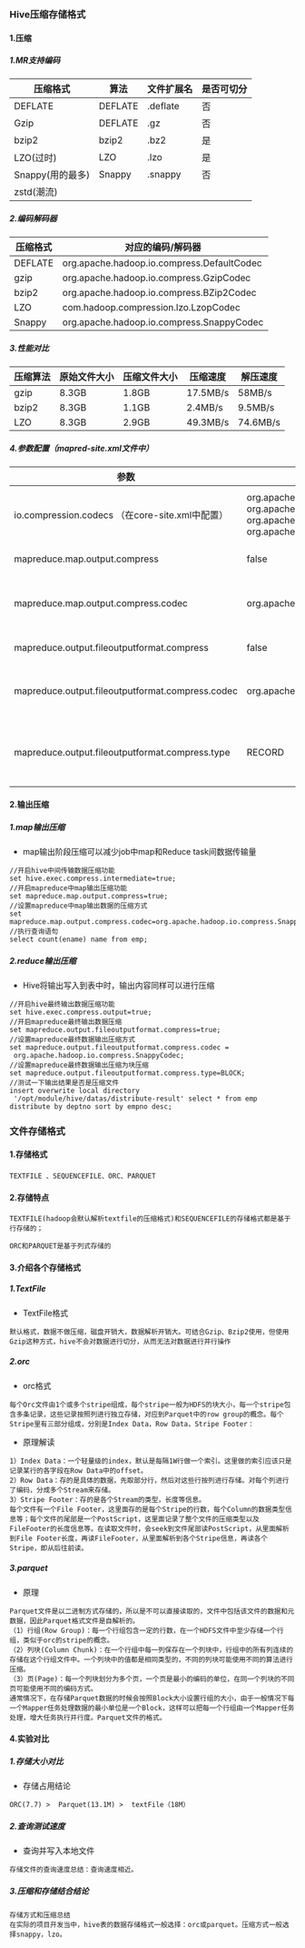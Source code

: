 ### Hive压缩存储格式

#### 1.压缩

##### 1.MR支持编码

| 压缩格式         | 算法    | 文件扩展名 | 是否可切分 |
| ---------------- | ------- | ---------- | ---------- |
| DEFLATE          | DEFLATE | .deflate   | 否         |
| Gzip             | DEFLATE | .gz        | 否         |
| bzip2            | bzip2   | .bz2       | 是         |
| LZO(过时)        | LZO     | .lzo       | 是         |
| Snappy(用的最多) | Snappy  | .snappy    | 否         |
| zstd(潮流)       |         |            |            |

##### 2.编码解码器

| 压缩格式 | 对应的编码/解码器                          |
| -------- | ------------------------------------------ |
| DEFLATE  | org.apache.hadoop.io.compress.DefaultCodec |
| gzip     | org.apache.hadoop.io.compress.GzipCodec    |
| bzip2    | org.apache.hadoop.io.compress.BZip2Codec   |
| LZO      | com.hadoop.compression.lzo.LzopCodec       |
| Snappy   | org.apache.hadoop.io.compress.SnappyCodec  |

##### 3.性能对比

| 压缩算法 | 原始文件大小 | 压缩文件大小 | 压缩速度 | 解压速度 |
| -------- | ------------ | ------------ | -------- | -------- |
| gzip     | 8.3GB        | 1.8GB        | 17.5MB/s | 58MB/s   |
| bzip2    | 8.3GB        | 1.1GB        | 2.4MB/s  | 9.5MB/s  |
| LZO      | 8.3GB        | 2.9GB        | 49.3MB/s | 74.6MB/s |

##### 4.参数配置（mapred-site.xml文件中）

| 参数                                                 | 默认值                                                       | 阶段        | 建议                                         |
| ---------------------------------------------------- | ------------------------------------------------------------ | ----------- | -------------------------------------------- |
| io.compression.codecs      （在core-site.xml中配置） | org.apache.hadoop.io.compress.DefaultCodec,   org.apache.hadoop.io.compress.GzipCodec,   org.apache.hadoop.io.compress.BZip2Codec,   org.apache.hadoop.io.compress.Lz4Codec | 输入压缩    | Hadoop使用文件扩展名判断是否支持某种编解码器 |
| mapreduce.map.output.compress                        | false                                                        | mapper输出  | 这个参数设为true启用压缩                     |
| mapreduce.map.output.compress.codec                  | org.apache.hadoop.io.compress.DefaultCodec                   | mapper输出  | 使用LZO、LZ4或snappy编解码器在此阶段压缩数据 |
| mapreduce.output.fileoutputformat.compress           | false                                                        | reducer输出 | 这个参数设为true启用压缩                     |
| mapreduce.output.fileoutputformat.compress.codec     | org.apache.hadoop.io.compress. DefaultCodec                  | reducer输出 | 使用标准工具或者编解码器，如gzip和bzip2      |
| mapreduce.output.fileoutputformat.compress.type      | RECORD                                                       | reducer输出 | SequenceFile输出使用的压缩类型：NONE和BLOCK  |

#### 2.输出压缩

##### 1.map输出压缩

* map输出阶段压缩可以减少job中map和Reduce task间数据传输量

```
//开启hive中间传输数据压缩功能
set hive.exec.compress.intermediate=true;
//开启mapreduce中map输出压缩功能
set mapreduce.map.output.compress=true;
//设置mapreduce中map输出数据的压缩方式
set mapreduce.map.output.compress.codec=org.apache.hadoop.io.compress.SnappyCodec;
//执行查询语句
select count(ename) name from emp;
```

##### 2.reduce输出压缩

* Hive将输出写入到表中时，输出内容同样可以进行压缩

```
//开启hive最终输出数据压缩功能
set hive.exec.compress.output=true;
//开启mapreduce最终输出数据压缩
set mapreduce.output.fileoutputformat.compress=true;
//设置mapreduce最终数据输出压缩方式
set mapreduce.output.fileoutputformat.compress.codec =
 org.apache.hadoop.io.compress.SnappyCodec;
//设置mapreduce最终数据输出压缩为块压缩
set mapreduce.output.fileoutputformat.compress.type=BLOCK;
//测试一下输出结果是否是压缩文件
insert overwrite local directory
 '/opt/module/hive/datas/distribute-result' select * from emp distribute by deptno sort by empno desc;

```

### 文件存储格式

#### 1.存储格式

```
TEXTFILE 、SEQUENCEFILE、ORC、PARQUET
```

#### 2.存储特点

```
TEXTFILE(hadoop会默认解析textfile的压缩格式)和SEQUENCEFILE的存储格式都是基于行存储的；
```

```
ORC和PARQUET是基于列式存储的
```

#### 3.介绍各个存储格式

##### 1.TextFile

* TextFile格式

```
默认格式，数据不做压缩，磁盘开销大，数据解析开销大。可结合Gzip、Bzip2使用，但使用Gzip这种方式，hive不会对数据进行切分，从而无法对数据进行并行操作
```

##### 2.orc

* orc格式

```
每个Orc文件由1个或多个stripe组成，每个stripe一般为HDFS的块大小，每一个stripe包含多条记录，这些记录按照列进行独立存储，对应到Parquet中的row group的概念。每个Stripe里有三部分组成，分别是Index Data，Row Data，Stripe Footer：
```

* 原理解读

```
1）Index Data：一个轻量级的index，默认是每隔1W行做一个索引。这里做的索引应该只是记录某行的各字段在Row Data中的offset。
2）Row Data：存的是具体的数据，先取部分行，然后对这些行按列进行存储。对每个列进行了编码，分成多个Stream来存储。
3）Stripe Footer：存的是各个Stream的类型，长度等信息。
每个文件有一个File Footer，这里面存的是每个Stripe的行数，每个Column的数据类型信息等；每个文件的尾部是一个PostScript，这里面记录了整个文件的压缩类型以及FileFooter的长度信息等。在读取文件时，会seek到文件尾部读PostScript，从里面解析到File Footer长度，再读FileFooter，从里面解析到各个Stripe信息，再读各个Stripe，即从后往前读。

```

##### 3.parquet

* 原理

```
Parquet文件是以二进制方式存储的，所以是不可以直接读取的，文件中包括该文件的数据和元数据，因此Parquet格式文件是自解析的。
（1）行组(Row Group)：每一个行组包含一定的行数，在一个HDFS文件中至少存储一个行组，类似于orc的stripe的概念。
（2）列块(Column Chunk)：在一个行组中每一列保存在一个列块中，行组中的所有列连续的存储在这个行组文件中。一个列块中的值都是相同类型的，不同的列块可能使用不同的算法进行压缩。
（3）页(Page)：每一个列块划分为多个页，一个页是最小的编码的单位，在同一个列块的不同页可能使用不同的编码方式。
通常情况下，在存储Parquet数据的时候会按照Block大小设置行组的大小，由于一般情况下每一个Mapper任务处理数据的最小单位是一个Block，这样可以把每一个行组由一个Mapper任务处理，增大任务执行并行度。Parquet文件的格式。

```

#### 4.实验对比

##### 1.存储大小对比

* 存储占用结论

```
ORC(7.7) >  Parquet(13.1M) >  textFile（18M）
```

##### 2.查询测试速度

* 查询并写入本地文件

```
存储文件的查询速度总结：查询速度相近。
```

##### 3.压缩和存储结合结论

```
存储方式和压缩总结
在实际的项目开发当中，hive表的数据存储格式一般选择：orc或parquet。压缩方式一般选择snappy，lzo。

```

